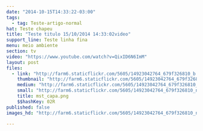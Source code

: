 ```yaml
---
date: "2014-10-15T14:33:22-03:00"
tags:
  - tag: Teste-artigo-normal
hat: Teste chapeu
title: "Teste titulo 15/10/2014 14:33:02video"
support_line: Teste linha fina
menu: meio ambiente
section: tv
video: "https://www.youtube.com/watch?v=QixID6N6ImM"
layout: post
files:
  - link: "http://farm6.staticflickr.com/5605/14923042764_679f326810_b.jpg"
    thumbnail: "http://farm6.staticflickr.com/5605/14923042764_679f326810_t.jpg"
    medium: "http://farm6.staticflickr.com/5605/14923042764_679f326810_z.jpg"
    small: "http://farm6.staticflickr.com/5605/14923042764_679f326810_n.jpg"
    title: mst_capa.png
    $$hashKey: 02R
published: false
images_hd: "http://farm6.staticflickr.com/5605/14923042764_679f326810_n.jpg"

---
```

